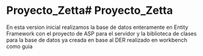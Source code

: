 # Proyecto_Zetta# Proyecto_Zetta
En esta version inicial realizamos la base de datos enteramente en Entity Framework con el proyecto de ASP para el servidor y la biblioteca de clases para la base de datos ya creada en base al DER realizado en workbench como guia
